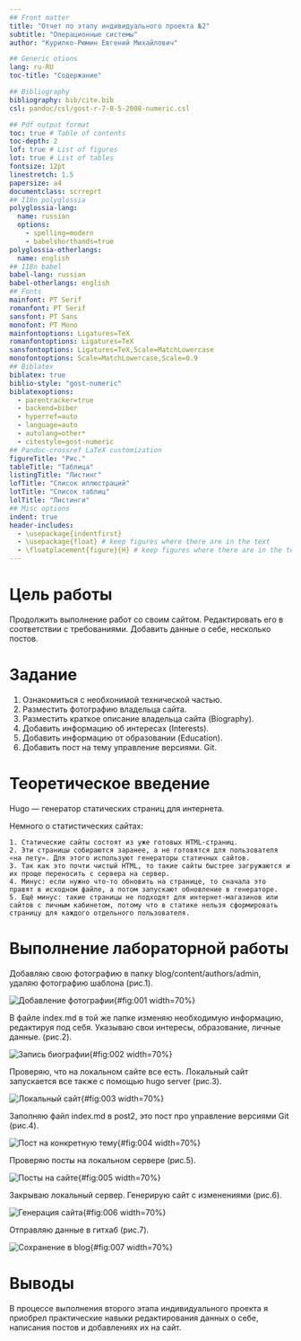 ```yaml
---
## Front matter
title: "Отчет по этапу индивидуального проекта №2"
subtitle: "Операционные системы"
author: "Курилко-Рюмин Евгений Михайлович"

## Generic otions
lang: ru-RU
toc-title: "Содержание"

## Bibliography
bibliography: bib/cite.bib
csl: pandoc/csl/gost-r-7-0-5-2008-numeric.csl

## Pdf output format
toc: true # Table of contents
toc-depth: 2
lof: true # List of figures
lot: true # List of tables
fontsize: 12pt
linestretch: 1.5
papersize: a4
documentclass: scrreprt
## I18n polyglossia
polyglossia-lang:
  name: russian
  options:
	- spelling=modern
	- babelshorthands=true
polyglossia-otherlangs:
  name: english
## I18n babel
babel-lang: russian
babel-otherlangs: english
## Fonts
mainfont: PT Serif
romanfont: PT Serif
sansfont: PT Sans
monofont: PT Mono
mainfontoptions: Ligatures=TeX
romanfontoptions: Ligatures=TeX
sansfontoptions: Ligatures=TeX,Scale=MatchLowercase
monofontoptions: Scale=MatchLowercase,Scale=0.9
## Biblatex
biblatex: true
biblio-style: "gost-numeric"
biblatexoptions:
  - parentracker=true
  - backend=biber
  - hyperref=auto
  - language=auto
  - autolang=other*
  - citestyle=gost-numeric
## Pandoc-crossref LaTeX customization
figureTitle: "Рис."
tableTitle: "Таблица"
listingTitle: "Листинг"
lofTitle: "Список иллюстраций"
lotTitle: "Список таблиц"
lolTitle: "Листинги"
## Misc options
indent: true
header-includes:
  - \usepackage{indentfirst}
  - \usepackage{float} # keep figures where there are in the text
  - \floatplacement{figure}{H} # keep figures where there are in the text
---
```


# Цель работы

 Продолжить выполнение работ со своим сайтом. Редактировать его в соответствии с требованиями. Добавить данные о себе, несколько постов.

# Задание

 1. Ознакомиться с необхонимой технической частью.
 2. Разместить фотографию владельца сайта.
 3. Разместить краткое описание владельца сайта (Biography).
 4. Добавить информацию об интересах (Interests).
 5. Добавить информацию от образовании (Education).
 6. Добавить пост на тему управление версиями. Git.

# Теоретическое введение

 Нugo — генератор статических страниц для интернета.

 Немного о статистических сайтах:

    1. Статические сайты состоят из уже готовых HTML-страниц.
    2. Эти страницы собираются заранее, а не готовятся для пользователя «на лету». Для этого используют генераторы статичных сайтов.
    3. Так как это почти чистый HTML, то такие сайты быстрее загружаются и их проще переносить с сервера на сервер.
    4. Минус: если нужно что-то обновить на странице, то сначала это правят в исходном файле, а потом запускают обновление в генераторе.
    5. Ещё минус: такие страницы не подходят для интернет-магазинов или сайтов с личным кабинетом, потому что в статике нельзя сформировать страницу для каждого отдельного пользователя.

# Выполнение лабораторной работы

 Добавляю свою фотографию в папку blog/content/authors/admin, удаляю фотографию шаблона (рис.1).

![Добавление фотографии](image/1.PNG){#fig:001 width=70%}

 В файле index.md в той же папке изменяю необходимую информацию, редактируя под себя. Указываю свои интересы, образование, личные данные. (рис.2).

![Запись биографии](image/2.PNG){#fig:002 width=70%}

 Проверяю, что на локальном сайте все есть. Локальный сайт запускается все также с помощью hugo server (рис.3).

![Локальный сайт](image/3.PNG){#fig:003 width=70%}

 Заполняю файл index.md в post2, это пост про управление версиями Git (рис.4).

![Пост на конкретную тему](image/4.PNG){#fig:004 width=70%}

 Проверяю посты на локальном сервере (рис.5).

![Посты на сайте](image/5.PNG){#fig:005 width=70%}

 Закрываю локальный сервер. Генерирую сайт с изменениями (рис.6).

![Генерация сайта](image/6.PNG){#fig:006 width=70%}

 Отправляю данные в гитхаб  (рис.7).

![Сохранение в blog](image/7.PNG){#fig:007 width=70%}

# Выводы

 В процессе выполнения второго этапа индивидуального проекта я приобрел практические навыки редактирования данных о себе, написания постов и добавлениях их на сайт.
